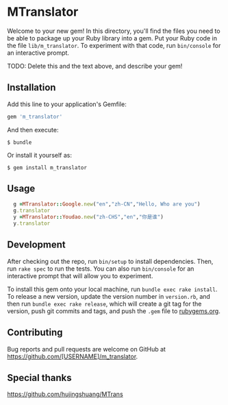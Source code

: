 # MTranslator

Welcome to your new gem! In this directory, you'll find the files you need to be able to package up your Ruby library into a gem. Put your Ruby code in the file `lib/m_translator`. To experiment with that code, run `bin/console` for an interactive prompt.

TODO: Delete this and the text above, and describe your gem!

## Installation

Add this line to your application's Gemfile:

```ruby
gem 'm_translator'
```

And then execute:

    $ bundle

Or install it yourself as:

    $ gem install m_translator

## Usage

  ``` ruby
    g =MTranslator::Google.new("en","zh-CN","Hello, Who are you")
    g.translator
    y =MTranslator::Youdao.new("zh-CHS","en","你是谁")
    y.translator
  ```

## Development

After checking out the repo, run `bin/setup` to install dependencies. Then, run `rake spec` to run the tests. You can also run `bin/console` for an interactive prompt that will allow you to experiment.

To install this gem onto your local machine, run `bundle exec rake install`. To release a new version, update the version number in `version.rb`, and then run `bundle exec rake release`, which will create a git tag for the version, push git commits and tags, and push the `.gem` file to [rubygems.org](https://rubygems.org).

## Contributing

Bug reports and pull requests are welcome on GitHub at https://github.com/[USERNAME]/m_translator.

## Special thanks

https://github.com/hujingshuang/MTrans


